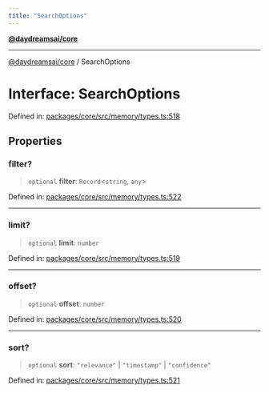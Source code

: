 ```yaml
---
title: "SearchOptions"
---
```


[**@daydreamsai/core**](./api-reference.md)

***

[@daydreamsai/core](./api-reference.md) / SearchOptions

# Interface: SearchOptions

Defined in: [packages/core/src/memory/types.ts:518](https://github.com/dojoengine/daydreams/blob/cade502c379b7b9e103832026447c86310638fce/packages/core/src/memory/types.ts#L518)

## Properties

### filter?

> `optional` **filter**: `Record`\<`string`, `any`\>

Defined in: [packages/core/src/memory/types.ts:522](https://github.com/dojoengine/daydreams/blob/cade502c379b7b9e103832026447c86310638fce/packages/core/src/memory/types.ts#L522)

***

### limit?

> `optional` **limit**: `number`

Defined in: [packages/core/src/memory/types.ts:519](https://github.com/dojoengine/daydreams/blob/cade502c379b7b9e103832026447c86310638fce/packages/core/src/memory/types.ts#L519)

***

### offset?

> `optional` **offset**: `number`

Defined in: [packages/core/src/memory/types.ts:520](https://github.com/dojoengine/daydreams/blob/cade502c379b7b9e103832026447c86310638fce/packages/core/src/memory/types.ts#L520)

***

### sort?

> `optional` **sort**: `"relevance"` \| `"timestamp"` \| `"confidence"`

Defined in: [packages/core/src/memory/types.ts:521](https://github.com/dojoengine/daydreams/blob/cade502c379b7b9e103832026447c86310638fce/packages/core/src/memory/types.ts#L521)
